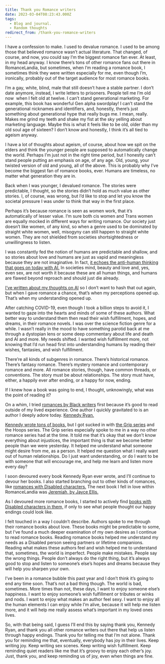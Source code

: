 ```yaml
---
title: Thank you Romance writers
date: 2023-03-04T08:23:43.000Z
tags:
  - Blog and journal.
  - Random thoughts
redirect_from: /thank-you-romance-writers
---
```


I have a confession to make. I used to devalue romance. I used to be among those that believed romance wasn’t actual literature. That changed, of course, and now, you could say I’m the biggest romance fan ever. At least, in my head anyway. I know there’s tons of other romance fans out there in RomanceLandia, but sometimes, when I’m reading a romance book, I sometimes think they were written especially for me, even though I’m, ironically, probably out of the target audience for most romance books.

I’m a gay, white, blind, male that still doesn’t have a stable partner. I don’t date anymore, instead, I write letters to prisoners. People tell me I’m old now  when I felt old at twelve. I can’t stand generational marketing. For example, this book has wonderful Gen alpha swordplay! I can’t stand the generational nicknames and identifiers, and, honestly, there’s just something about generational hype that really bugs me. I mean, really. Makes me grind my teeth and shake my fist at the sky yelling about marketing language. Maybe this is what it feels like to be old, older than my old soul age of sixteen? I don’t know and honestly, I think it’s all tied to ageism anyway.

I have a lot of thoughts about ageism, of course, about how we spit on the elders and think the younger people are supposed to automatically change the world. Perhaps I’m just not in the right time period, but I honestly can’t stand people putting an emphasis on age, of any age. Old, young, your twisted version of old and young, all of the above. This is probably why I’ve become the biggest fan of romance books, ever. Humans are timeless, no matter what generation they are in.

Back when I was younger, I devalued romance. The stories were predictable, I thought, so the stories didn’t hold as much value as other stories. I, of course, was wrong, but I’d like to stop and let you know the societal pressure I was under to think that way in the first place.

Perhaps it’s because romance is seen as women work, that it’s automatically of lesser value. I’m sure both cis women and Trans women are equally mocked in different ways for writing romance. Our society just doesn’t like women, of any kind, so when a genre used to be dominated by straight white women, well, misogyny can still happen to straight white women. They are not shielded from societies shortsightedness or unwillingness to listen.

I was constantly fed the notion of humans are predictable and shallow, and so stories about love and humans are just as vapid and meaningless because they are not imaginative. In fact, [it echoes the anti-human thinking that goes on today with AI.](https://catvalente.substack.com/p/the-great-replacement-not-that-one) In societies mind, beauty and love and, yes, even sex, are not worth it because these are all human things, and humans are flawed beyond reproach and should just die already.

[I’ve written about my thoughts on AI](/posts/5825) so I don’t want to hash that out again, but when I gave romance a chance, that’s when my perceptions opened up. That’s when my understanding opened up.

After catching COVID-19, even though I took a billion steps to avoid it, I wanted to gaze into the hearts and minds of some of these authors. What better way to understand them then read their wish fulfillment, hopes, and dreams, in their romance novels. I was over the science fiction genre for a while. I wasn’t really in the mood to have something parotid back at me through a dystopian lens or some deep commentary about life and death and AI and more. My needs shifted. I wanted wish fulfillment more, not knowing that I’d run head first into understanding humans by reading their wishes, fantasies, and wish fulfillment.

There’re all kinds of subgenres in romance. There’s historical romance. There’s fantasy romance. There’s mystery romance and contemporary romance and more. All romance stories, though, have common threads, or conventions. The story must be about relationships. The story must have, either, a happily ever after ending, or a happy for now, ending.

If I knew how a book was going to end, I thought, unknowingly, what was the point of reading it?

On a whim, I tried [romances by Black writers](https://www.audible.com/blog/black-voices-in-romance) first because it’s good to read outside of my lived experience. One author I quickly gravitated to is an author I deeply adore today. [Kennedy Ryan.](https://kennedyryanwrites.com/books/)

[Kennedy wrote tons of books,](https://kennedyryanwrites.com/books/) but I got sucked in with [the Grip series](https://bookshop.org/p/books/the-grip-trilogy-kennedy-ryan/15351148?aid=77&ean=9798692253880&listref=books-to-understand-me) and the Hoops series. The Grip series especially spoke to me in a way no other romance series had at the time. It told me that it’s okay that we don’t know everything about injustices, the important thing is that we become better people than we were yesterday. It helped me understand what someone might desire from me, as a person. It helped me question what I really want out of human relationships. Do I just want understanding, or do I want to be with someone that will encourage me, and help me learn and listen more every day?

I soon devoured every book Kennedy Ryan ever wrote, and I’ll continue to devour her books. I also started branching out to other kinds of romances, like [romances with Disabled characters.](https://bookshop.org/lists/disability-in-romancelandia) The next book I fell in love within RomanceLandia was [Jeremiah, by Jayce Ellis.](https://authorjayceellis.com/jeremiah/)

As I devoured more romance books, I started to actively find [books with Disabled characters in them,](https://bookshop.org/lists/disability-in-romancelandia) if only to see what people thought our happy endings could look like.

I felt touched in a way I couldn’t describe. Authors spoke to me through their romance books about love. These books might be predictable to some, but I’ve found a much deeper examination of my own desires as I continue to read romance books. Reading romance books helped me understand my needs as a Disabled person seeing partners or lifetime companions. Reading what makes these authors feel and wish helped me to understand that, sometimes, the world is imperfect. People make mistakes. People say the wrong things. People don’t always do the right thing, but it’s always good to stop and listen to someone’s else’s hopes and dreams because they will help you sharpen your own.

I’ve been in a romance bubble this past year and I don’t think it’s going to end any time soon. That’s not a bad thing though. The world is bad, sometimes. More times than not, these days, I want to enjoy someone else’s happiness. I want to enjoy someone’s wish fulfillment or tributes or winks and nods. I want to enjoy what makes an author feel sexy. I want to enjoy all the human elements I can enjoy while I’m alive, because it will help me listen more, and it will help me really assess what’s important in my loved ones lives.

So, with that being said, I guess I’ll end this by saying thank you, Kennedy Ryan, and thank you all other romance writers out there that help us listen through happy endings. Thank you for telling me that I’m not alone. Thank you for reminding me that, eventually, everybody has joy in their lives. Keep writing joy. Keep writing sex scenes. Keep writing wish fulfillment. Keep reminding quiet readers like me that it’s groovy to enjoy each other’s joy. Just, thank you, and keep reminding us of joy, even when things are fine.
